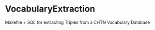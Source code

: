 VocabularyExtraction
====================

Makefile + SQL for extracting Triples from a CHTN Vocabulary Database
